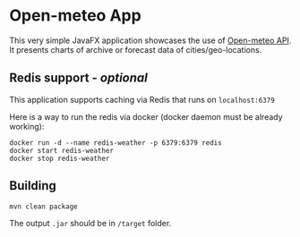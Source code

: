 # Open-meteo App

This very simple JavaFX application showcases the use of [Open-meteo API](https://open-meteo.com/en/docs).
It presents charts of archive or forecast data of cities/geo-locations.

## Redis support - *optional*

This application supports caching via Redis that runs on `localhost:6379`

Here is a way to run the redis via docker (docker daemon must be already working):
```
docker run -d --name redis-weather -p 6379:6379 redis
docker start redis-weather
docker stop redis-weather
```

## Building

```
mvn clean package
```
The output `.jar` should be in `/target` folder.


